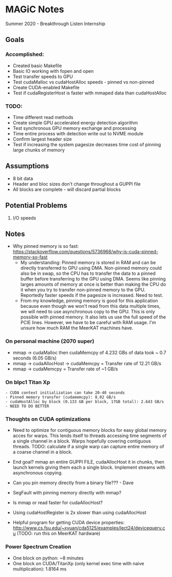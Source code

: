# MAGiC Notes

Summer 2020 - Breakthrough Listen Internship

  

## Goals

### Accomplished:

 - Created basic Makefile
 - Basic IO working with fopen and open
 - Test transfer speeds to GPU
 - Test cudaMalloc vs cudaHostAlloc speeds - pinned vs non-pinned
 - Create CUDA-enabled Makefile
 - Test if cudaRegisterHost is faster with mmaped data than cudaHostAlloc


  

### TODO:

 - Time different read methods
 - Create simple GPU accelerated energy detection algorithm
 - Test synchronous GPU memory exchange and processing
 - Time entire process with detection write out to NVME module
 - Confirm largest header size
 - Test if increasing the system pagesize decreases time cost of pinning large chunks of memory
 

  
## Assumptions

 - 8 bit data
 - Header and bloc sizes don't change throughout a GUPPI file
 - All blocks are complete - will discard partial blocks 

## Potential Problems

 1. I/O speeds



## Notes

- Why pinned memory is so fast: <https://stackoverflow.com/questions/5736968/why-is-cuda-pinned-memory-so-fast>
    - My understanding: Pinned memory is stored in RAM and can be directly transferred to GPU using DMA. Non-pinned memory could also be in swap, so the CPU has to transfer the data to a pinned buffer before transferring to the GPU using DMA. Seems like pinning larges amounts of memory at once is better than making the CPU do it when you try to transfer non-pinned memory to the GPU. Reportedly faster speeds if the pagesize is increased. Need to test.
    - From my knowledge, pinning memory is good for this application because even though we won't read from this data multiple times, we will need to use asynchronous copy to the GPU. This is only possible with pinned memory. It also lets us use the full speed of the PCIE lines. However, we have to be careful with RAM usage. I'm unsure how much RAM the MeerKAT machines have.

### On personal machine (2070 super)
- mmap -> cudaMalloc then cudaMemcpy of 4.232 GBs of data took ~ 0.7 seconds (6.05 GB/s)
- mmap -> cudaAllocHost -> cudaMemcpy = Transfer rate of 12.21 GB/s
- mmap -> cudaMemcpy = Transfer rate of ~1 GB/s

### On blpc1 Titan Xp
    - CUDA context initialization can take 20-40 seconds
    - Pinned memory transfer (cudamemcpy): 8.02 GB/s
    - cudaHostAlloc by block (0.133 GB per block, 17GB total): 2.643 GB/s - NEED TO DO BETTER

### Thoughts on CUDA optimizations
 - Need to optimize for contiguous memory blocks for easy global memory acces for warps. This lends itself to threads accessing time segments of a single channel in a block. Warps hopefully covering contiguous threads. TODO: calculate if a single warp can capture entire memory of a coarse channel in a block.
 - End goal? mmap an entire GUPPI FILE, cudaAllocHost it in chunks, then launch kernels giving them each a single block. Implement streams with asynchronous copying.
 - Can you pin memory directly from a binary file??? - Dave 
 - SegFault with pinning memory directly with mmap?
 - Is mmap or read faster for cudaAllocHost?


- Using cudaHostRegister is 2x slower than using cudaAllocHost
- Helpful program for getting CUDA device properties: http://www.cs.fsu.edu/~xyuan/cda5125/examples/lect24/devicequery.cu (TODO: run this on MeerKAT hardware)

### Power Spectrum Creation
 - One block on python: ~8 minutes
 - One block on CUDA/TitanXp (only kernel exec time with naive multiplication): 1.8164 ms 
